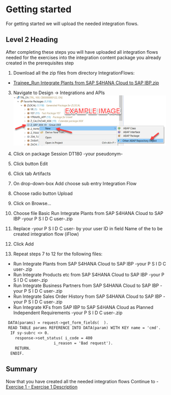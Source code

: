 # Getting started

For getting started we will upload the needed integration flows.

## Level 2 Heading

After completing these steps you will have uploaded all integration flows needed for the exercises into the integration content package you already created in the prerequisites step

1. Download all the zip files from directory IntegrationFlows:
 - [Trainee_Run Integrate Plants from SAP S4HANA Cloud to SAP IBP.zip](/IntegrationFlows/Trainee_RunIntegratePlantsFromSAPS4HANACloudToSAPIBP.zip)
3.	Navigate to Design -> Integrations and APIs
<br>![](/exercises/ex0/images/00_00_0010.png)

4.	Click on package Session DT180 -your pseudonym-
5.	Click button Edit
6.	Click tab Artifacts
7.	On drop-down-box Add choose sub entry Integration Flow
8.	Choose radio button Upload
9.	Click on Browse...
10.	Choose file Basic Run Integrate Plants from SAP S4HANA Cloud to SAP IBP -your P S I D C user-.zip
11.	Replace -your P S I D C user- by your user ID in field Name of the to be created integration flow (iFlow)
12.	Click Add
13.	Repeat steps 7 to 12 for the following files:
- Run Integrate Plants from SAP S4HANA Cloud to SAP IBP -your P S I D C user-.zip
- Run Integrate Products etc from SAP S4HANA Cloud to SAP IBP -your P S I D C user-.zip
- Run Integrate Business Partners from SAP S4HANA Cloud to SAP IBP -your P S I D C user-.zip
- Run Integrate Sales Order History from SAP S4HANA Cloud to SAP IBP -your P S I D C user-.zip
- Run Integrate KFs from SAP IBP to SAP S4HANA Cloud as Planned Independent Requirements -your P S I D C user-.zip
    
``` abap
 DATA(params) = request->get_form_fields(  ).
 READ TABLE params REFERENCE INTO DATA(param) WITH KEY name = 'cmd'.
  IF sy-subrc <> 0.
    response->set_status( i_code = 400
                     i_reason = 'Bad request').
    RETURN.
  ENDIF.
```

## Summary

Now that you have created all the needed integration flows
Continue to - [Exercise 1 - Exercise 1 Description](../ex1/README.md)
